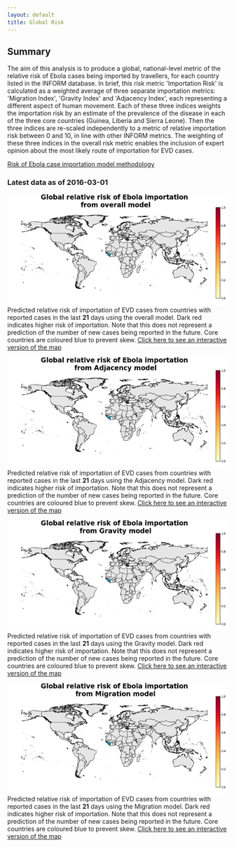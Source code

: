 ```yaml
---
layout: default
title: Global Risk
---
```


## Summary

The aim of this analysis is to produce a global, national-level metric of the relative risk of Ebola cases being imported by travellers, for each country listed in the INFORM database. In brief, this risk metric 'Importation Risk' is calculated as a weighted average of three separate importation metrics: 'Migration Index', 'Gravity Index' and 'Adjacency Index', each representing a different aspect of human movement. Each of these three indices weights the importation risk by an estimate of the prevalence of the disease in each of the three core countries (Guinea, Liberia and Sierra Leone). Then the three indices are re-scaled independently to a metric of relative importation risk between 0 and 10, in line with other INFORM metrics. The weighting of these three indices in the overall risk metric enables the inclusion of expert opinion about the most likely route of importation for EVD cases.

[Risk of Ebola case importation model methodology][Risk-doc]

[Risk-doc]: http://seeg-oxford.github.io/ebola-spread/risk-doc

### Latest data as of  2016-03-01

<a href="images/global_Overall_prediction_large.png"><img src="images/global_Overall_prediction.png" /></a>
Predicted relative risk of importation of EVD cases from countries with reported cases in the last <b>21</b> days using the overall model. Dark red indicates higher risk of importation. Note that this does not represent a prediction of the number of new cases being reported in the future. Core countries are coloured blue to prevent skew.
[Click here to see an interactive version of the map][geojson-overall]

<a href="images/global_Adjacency_prediction_large.png"><img src="images/global_Adjacency_prediction.png" /></a>
Predicted relative risk of importation of EVD cases from countries with reported cases in the last <b>21</b> days using the Adjacency model. Dark red indicates higher risk of importation. Note that this does not represent a prediction of the number of new cases being reported in the future. Core countries are coloured blue to prevent skew.
[Click here to see an interactive version of the map][geojson-adjacency]

<a href="images/global_Gravity_prediction_large.png"><img src="images/global_Gravity_prediction.png" /></a>
Predicted relative risk of importation of EVD cases from countries with reported cases in the last <b>21</b> days using the Gravity model. Dark red indicates higher risk of importation. Note that this does not represent a prediction of the number of new cases being reported in the future. Core countries are coloured blue to prevent skew.
[Click here to see an interactive version of the map][geojson-gravity]

<a href="images/global_Migration_prediction_large.png"><img src="images/global_Migration_prediction.png" /></a>
Predicted relative risk of importation of EVD cases from countries with reported cases in the last <b>21</b> days using the Migration model. Dark red indicates higher risk of importation. Note that this does not represent a prediction of the number of new cases being reported in the future. Core countries are coloured blue to prevent skew.
[Click here to see an interactive version of the map][geojson-migration]

[geojson-overall]: http://seeg-oxford.github.io/ebola-spread/geojson/global_Overall_prediction
[geojson-adjacency]: http://seeg-oxford.github.io/ebola-spread/geojson/global_Adjacency_prediction
[geojson-gravity]: http://seeg-oxford.github.io/ebola-spread/geojson/global_Gravity_prediction
[geojson-migration]: http://seeg-oxford.github.io/ebola-spread/geojson/global_Migration_prediction

